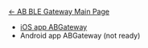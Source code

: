[← AB BLE Gateway Main Page](AB_BLE_Gateway.md)

  - [iOS app
    ABGateway](https://itunes.apple.com/app/abgateway/id1208888736?mt=8)
  - Android app ABGateway (not ready)